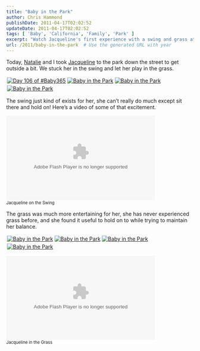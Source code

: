 ```yaml
---
title: "Baby in the Park"
author: Chris Hammond
publishDate: 2011-04-17T02:02:52
updateDate: 2011-04-17T02:02:52
tags: [ 'Baby', 'California', 'Family', 'Park' ]
excerpt: "Watch Jacqueline's first experience with a swing and grass at the park! See how she finds joy in the simple things. #ChildhoodAdventures"
url: /2011/baby-in-the-park  # Use the generated URL with year
---
```

<p>Today, <a href="https://www.nataliehammond.com" target="_blank">Natalie</a> and I took <a href="https://www.jacquelinehammond.com/" target="_blank">Jacqueline</a> to the park down the street to get outside a bit. We stuck her in the swing and let her play in the grass.</p>  <p><a title="Day 106 of #Baby365" href="https://www.flickr.com/photos/17726343@N00/5626030217/"><img border="0" hspace="2" alt="Day 106 of #Baby365" vspace="2" src="https://static.flickr.com/5150/5626030217_6030062ecb_m.jpg" /></a><a title="Baby in the Park" href="https://www.flickr.com/photos/17726343@N00/5626029503/"><img border="0" hspace="2" alt="Baby in the Park" vspace="2" src="https://static.flickr.com/5025/5626029503_7ec2c04948_m.jpg" /></a><a title="Baby in the Park" href="https://www.flickr.com/photos/17726343@N00/5626616058/"><img border="0" hspace="2" alt="Baby in the Park" vspace="2" src="https://static.flickr.com/5310/5626616058_d085db83ff_m.jpg" /></a><a title="Baby in the Park" href="https://www.flickr.com/photos/17726343@N00/5626615256/"><img border="0" hspace="2" alt="Baby in the Park" vspace="2" src="https://static.flickr.com/5228/5626615256_e79ae4749b_m.jpg" /></a></p>  <p>The swing just kind of exists for her, she can’t really do much except sit there and hold on! Here’s a video of some of that excitement.</p>  <div style="padding-bottom: 0px; margin: 0px; padding-left: 0px; padding-right: 0px; display: inline; float: none; padding-top: 0px" id="scid:5737277B-5D6D-4f48-ABFC-DD9C333F4C5D:bd0e0e77-1b00-492e-9179-e983b5fd1788" class="wlWriterEditableSmartContent"><div><object type="application/x-shockwave-flash" width="400" height="227" data="https://www.flickr.com/apps/video/stewart.swf?v=71377" classid="clsid:D27CDB6E-AE6D-11cf-96B8-444553540000"> <param name="flashvars" value="intl_lang=en-us&amp;photo_secret=ff7fc518dc&amp;photo_id=5626149047&amp;hd_default=false"></param> <param name="movie" value="https://www.flickr.com/apps/video/stewart.swf?v=71377"></param> <param name="bgcolor" value="#000000"></param> <param name="allowFullScreen" value="true"></param><embed type="application/x-shockwave-flash" src="https://www.flickr.com/apps/video/stewart.swf?v=71377" bgcolor="#000000" allowfullscreen="true" flashvars="intl_lang=en-us&photo_secret=ff7fc518dc&photo_id=5626149047&hd_default=false" height="227" width="400"></embed></object></div><div style="width:400px;clear:both;font-size:.8em">Jacqueline on the Swing</div></div>  <p>The grass was much more entertaining for her, she has never experienced grass before, and she found it useful to hold on to while trying to maintain her balance.</p>  <p><a title="Baby in the Park" href="https://www.flickr.com/photos/17726343@N00/5626039223/"><img border="0" hspace="2" alt="Baby in the Park" vspace="2" src="https://static.flickr.com/5029/5626039223_b926513d94_m.jpg" /></a><a title="Baby in the Park" href="https://www.flickr.com/photos/17726343@N00/5626036747/"><img border="0" hspace="2" alt="Baby in the Park" vspace="2" src="https://static.flickr.com/5184/5626036747_9bfe41532e_m.jpg" /></a><a title="Baby in the Park" href="https://www.flickr.com/photos/17726343@N00/5626035843/"><img border="0" hspace="2" alt="Baby in the Park" vspace="2" src="https://static.flickr.com/5149/5626035843_c463474e8c_m.jpg" /></a><a title="Baby in the Park" href="https://www.flickr.com/photos/17726343@N00/5626620256/"><img border="0" hspace="2" alt="Baby in the Park" vspace="2" src="https://static.flickr.com/5065/5626620256_6c06dc42bf_m.jpg" /></a></p>  <div style="padding-bottom: 0px; margin: 0px; padding-left: 0px; padding-right: 0px; display: inline; float: none; padding-top: 0px" id="scid:5737277B-5D6D-4f48-ABFC-DD9C333F4C5D:e285f677-e2ec-49fe-b80a-665649844a71" class="wlWriterEditableSmartContent"><div><object type="application/x-shockwave-flash" width="400" height="225" data="https://www.flickr.com/apps/video/stewart.swf?v=71377" classid="clsid:D27CDB6E-AE6D-11cf-96B8-444553540000"> <param name="flashvars" value="intl_lang=en-us&amp;photo_secret=6967665a2c&amp;photo_id=5626183347"></param> <param name="movie" value="https://www.flickr.com/apps/video/stewart.swf?v=71377"></param> <param name="bgcolor" value="#000000"></param> <param name="allowFullScreen" value="true"></param><embed type="application/x-shockwave-flash" src="https://www.flickr.com/apps/video/stewart.swf?v=71377" bgcolor="#000000" allowfullscreen="true" flashvars="intl_lang=en-us&photo_secret=6967665a2c&photo_id=5626183347" height="225" width="400"></embed></object></div><div style="width:400px;clear:both;font-size:.8em">Jacqueline in the Grass</div></div>

